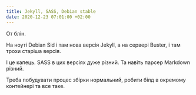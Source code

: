 ```yaml
---
title: Jekyll, SASS, Debian stable
date: 2020-12-23 07:01:00 +02:00
---
```


От блін.

На ноуті Debian Sid і там нова версія Jekyll, а на сервері Buster, і там трохи старіша версія.

І це капець. SASS в цих версіях дуже різний. Та навіть парсер Markdown різний.

Треба побудувати процес збірки нормальний, робити білд в окремому контейнері та все таке.